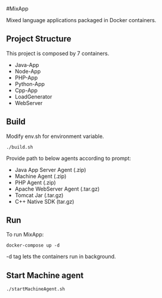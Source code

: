 #MixApp

Mixed language applications packaged in Docker containers.

## Project Structure
This project is composed by 7 containers.
- Java-App
- Node-App
- PHP-App
- Python-App
- Cpp-App
- LoadGenerator
- WebServer

## Build

Modify env.sh for environment variable.

```
./build.sh
```
Provide path to below agents according to prompt:
- Java App Server Agent (.zip)
- Machine Agent (.zip)
- PHP Agent (.zip)
- Apache WebServer Agent (.tar.gz)
- Tomcat Jar (.tar.gz)
- C++ Native SDK (tar.gz)

## Run

To run MixApp:
```
docker-compose up -d
```
-d tag lets the containers run in background.

## Start Machine agent
```
./startMachineAgent.sh
```
